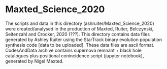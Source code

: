 # Maxted_Science_2020

The scripts and data in this directory (ashruiter/Maxted_Science_2020) were created/analysed in the production of Maxted, Ruiter, Belczynski, Seitenzahl and Crocker, 2020 (???).
This directory contains data files generated by Ashley Ruiter using the StarTrack binary evolution population synthesis code [data to be uploaded]. These data files are ascii format. 
CodesAndData archive contains supernova remnant + black hole catalogues plus positional conincidence script (jupyter notebook), generated by Nigel Maxted. 
 

